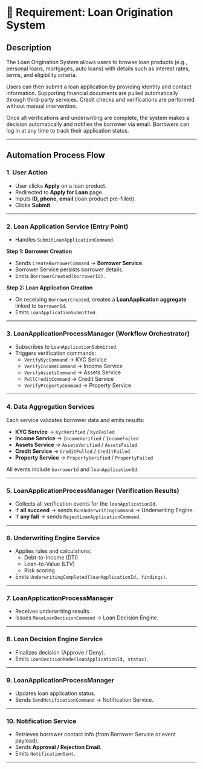 # 📌 Requirement: Loan Origination System

## **Description**
The Loan Origination System allows users to browse loan products (e.g., personal loans, mortgages, auto loans) with details such as interest rates, terms, and eligibility criteria.

Users can then submit a loan application by providing identity and contact information. Supporting financial documents are pulled automatically through third-party services. Credit checks and verifications are performed without manual intervention.

Once all verifications and underwriting are complete, the system makes a decision automatically and notifies the borrower via email. Borrowers can log in at any time to track their application status.

---

## **Automation Process Flow**

### **1. User Action**
- User clicks **Apply** on a loan product.
- Redirected to **Apply for Loan** page.
- Inputs **ID, phone, email** (loan product pre-filled).
- Clicks **Submit**.

---

### **2. Loan Application Service (Entry Point)**
- Handles `SubmitLoanApplicationCommand`.

**Step 1: Borrower Creation**
- Sends `CreateBorrowerCommand` → **Borrower Service**.
- Borrower Service persists borrower details.
- Emits `BorrowerCreated(borrowerId)`.

**Step 2: Loan Application Creation**
- On receiving `BorrowerCreated`, creates a **LoanApplication aggregate** linked to `borrowerId`.
- Emits `LoanApplicationSubmitted`.

---

### **3. LoanApplicationProcessManager (Workflow Orchestrator)**
- Subscribes to `LoanApplicationSubmitted`.
- Triggers verification commands:
    - `VerifyKycCommand` → KYC Service
    - `VerifyIncomeCommand` → Income Service
    - `VerifyAssetsCommand` → Assets Service
    - `PullCreditCommand` → Credit Service
    - `VerifyPropertyCommand` → Property Service

---

### **4. Data Aggregation Services**
Each service validates borrower data and emits results:

- **KYC Service** → `KycVerified` / `KycFailed`
- **Income Service** → `IncomeVerified` / `IncomeFailed`
- **Assets Service** → `AssetsVerified` / `AssetsFailed`
- **Credit Service** → `CreditPulled` / `CreditFailed`
- **Property Service** → `PropertyVerified` / `PropertyFailed`

All events include `borrowerId` and `loanApplicationId`.

---

### **5. LoanApplicationProcessManager (Verification Results)**
- Collects all verification events for the `loanApplicationId`.
- If **all succeed** → sends `RunUnderwritingCommand` → Underwriting Engine.
- If **any fail** → sends `RejectLoanApplicationCommand`.

---

### **6. Underwriting Engine Service**
- Applies rules and calculations:
    - Debt-to-Income (DTI)
    - Loan-to-Value (LTV)
    - Risk scoring
- Emits `UnderwritingCompleted(loanApplicationId, findings)`.

---

### **7. LoanApplicationProcessManager**
- Receives underwriting results.
- Issues `MakeLoanDecisionCommand` → Loan Decision Engine.

---

### **8. Loan Decision Engine Service**
- Finalizes decision (Approve / Deny).
- Emits `LoanDecisionMade(loanApplicationId, status)`.

---

### **9. LoanApplicationProcessManager**
- Updates loan application status.
- Sends `SendNotificationCommand` → Notification Service.

---

### **10. Notification Service**
- Retrieves borrower contact info (from Borrower Service or event payload).
- Sends **Approval / Rejection Email**.
- Emits `NotificationSent`.

---
